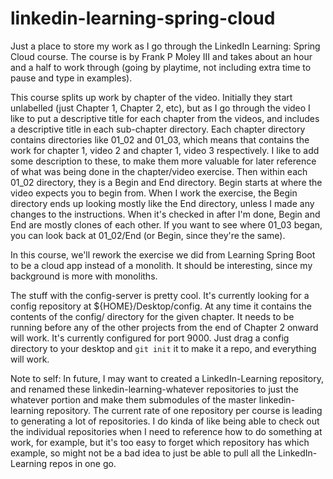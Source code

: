 # linkedin-learning-spring-cloud

Just a place to store my work as I go through the LinkedIn Learning: Spring Cloud course.  The course is by Frank P Moley III and takes 
about an hour and a half to work through (going by playtime, not including extra time to pause and type in examples).

This course splits up work by chapter of the video.  Initially they start unlabelled (just Chapter 1, Chapter 2, etc), but as I go through 
the video I like to put a descriptive title for each chapter from the videos, and includes a descriptive title in each sub-chapter 
directory.  Each chapter directory contains directories like 01_02 and 01_03, which means that contains the work for chapter 1, video 2
and chapter 1, video 3 respectively.  I like to add some description to these, to make them more valuable for later reference of
what was being done in the chapter/video exercise.  Then within each 01_02 directory, they is a Begin and End directory.  Begin starts 
at where the video expects you to begin from.  When I work the exercise, the Begin directory ends up looking mostly like the End
directory, unless I made any changes to the instructions.  When it's checked in after I'm done, Begin and End are mostly clones of
each other.  If you want to see where 01_03 began, you can look back at 01_02/End (or Begin, since they're the same).

In this course, we'll rework the exercise we did from Learning Spring Boot to be a cloud app instead of a monolith.  It should be 
interesting, since my background is more with monoliths.

The stuff with the config-server is pretty cool.  It's currently looking for a config repository at ${HOME}/Desktop/config.  At any time
it contains the contents of the config/ directory for the given chapter.  It needs to be running before any of the other projects from
the end of Chapter 2 onward will work.  It's currently configured for port 9000.  Just drag a config directory to your desktop and 
`git init` it to make it a repo, and everything will work.      

Note to self: In future, I may want to created a LinkedIn-Learning repository, and renamed these linkedin-learning-whatever repositories 
to just the whatever portion and make them submodules of the master linkedin-learning repository.  The current rate of one repository
per course is leading to generating a lot of repositories.  I do kinda of like being able to check out the individual repositories
when I need to reference how to do something at work, for example, but it's too easy to forget which repository has which example,
so might not be a bad idea to just be able to pull all the LinkedIn-Learning repos in one go.
